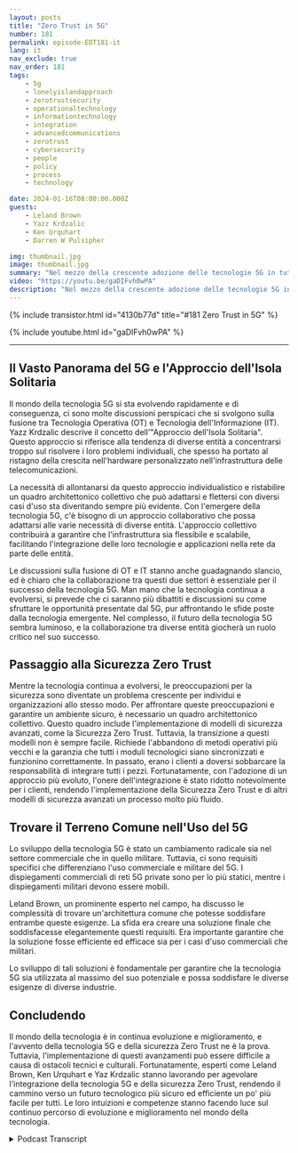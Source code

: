 ```yaml
---
layout: posts
title: "Zero Trust in 5G"
number: 181
permalink: episode-EDT181-it
lang: it
nav_exclude: true
nav_order: 181
tags:
    - 5g
    - lonelyislandapproach
    - zerotrustsecurity
    - operationaltechnology
    - informationtechnology
    - integration
    - advancedcommunications
    - zerotrust
    - cybersecurity
    - people
    - policy
    - process
    - technology

date: 2024-01-16T08:00:00.000Z
guests:
    - Leland Brown
    - Yazz Krdzalic
    - Ken Urquhart
    - Darren W Pulsipher

img: thumbnail.jpg
image: thumbnail.jpg
summary: "Nel mezzo della crescente adozione delle tecnologie 5G in tutto il mondo, gli esperti nell'ultimo episodio del podcast Embracing Digital Transformation hanno approfondito l'argomento fondamentale dello Zero Trust nella sicurezza 5G. L'ospite Darren Pulsipher ha dato il benvenuto all'esperto di comunicazioni avanzate 5G Leland Brown, VP del Marketing presso Trenton Systems Yazz Krdzalic, e a Ken Urquhart, un fisico divenuto professionista della sicurezza informatica presso Zscaler, per discutere dell'integrazione e dell'avanzamento della tecnologia 5G, insieme alle sue sfide e progressi."
video: "https://youtu.be/gaDIFvh0wPA"
description: "Nel mezzo della crescente adozione delle tecnologie 5G in tutto il mondo, gli esperti nell'ultimo episodio del podcast Embracing Digital Transformation hanno approfondito l'argomento fondamentale dello Zero Trust nella sicurezza 5G. L'ospite Darren Pulsipher ha dato il benvenuto all'esperto di comunicazioni avanzate 5G Leland Brown, VP del Marketing presso Trenton Systems Yazz Krdzalic, e a Ken Urquhart, un fisico divenuto professionista della sicurezza informatica presso Zscaler, per discutere dell'integrazione e dell'avanzamento della tecnologia 5G, insieme alle sue sfide e progressi."
---
```


<div>
{% include transistor.html id="4130b77d" title="#181 Zero Trust in 5G" %}

{% include youtube.html id="gaDIFvh0wPA" %}
</div>

---

## Il Vasto Panorama del 5G e l'Approccio dell'Isola Solitaria

Il mondo della tecnologia 5G si sta evolvendo rapidamente e di conseguenza, ci sono molte discussioni perspicaci che si svolgono sulla fusione tra Tecnologia Operativa (OT) e Tecnologia dell'Informazione (IT). Yazz Krdzalic descrive il concetto dell'"Approccio dell'Isola Solitaria". Questo approccio si riferisce alla tendenza di diverse entità a concentrarsi troppo sul risolvere i loro problemi individuali, che spesso ha portato al ristagno della crescita nell'hardware personalizzato nell'infrastruttura delle telecomunicazioni.

La necessità di allontanarsi da questo approccio individualistico e ristabilire un quadro architettonico collettivo che può adattarsi e flettersi con diversi casi d'uso sta diventando sempre più evidente. Con l'emergere della tecnologia 5G, c'è bisogno di un approccio collaborativo che possa adattarsi alle varie necessità di diverse entità. L'approccio collettivo contribuirà a garantire che l'infrastruttura sia flessibile e scalabile, facilitando l'integrazione delle loro tecnologie e applicazioni nella rete da parte delle entità.

Le discussioni sulla fusione di OT e IT stanno anche guadagnando slancio, ed è chiaro che la collaborazione tra questi due settori è essenziale per il successo della tecnologia 5G. Man mano che la tecnologia continua a evolversi, si prevede che ci saranno più dibattiti e discussioni su come sfruttare le opportunità presentate dal 5G, pur affrontando le sfide poste dalla tecnologia emergente. Nel complesso, il futuro della tecnologia 5G sembra luminoso, e la collaborazione tra diverse entità giocherà un ruolo critico nel suo successo.

## Passaggio alla Sicurezza Zero Trust

Mentre la tecnologia continua a evolversi, le preoccupazioni per la sicurezza sono diventate un problema crescente per individui e organizzazioni allo stesso modo. Per affrontare queste preoccupazioni e garantire un ambiente sicuro, è necessario un quadro architettonico collettivo. Questo quadro include l'implementazione di modelli di sicurezza avanzati, come la Sicurezza Zero Trust. Tuttavia, la transizione a questi modelli non è sempre facile. Richiede l'abbandono di metodi operativi più vecchi e la garanzia che tutti i moduli tecnologici siano sincronizzati e funzionino correttamente. In passato, erano i clienti a doversi sobbarcare la responsabilità di integrare tutti i pezzi. Fortunatamente, con l'adozione di un approccio più evoluto, l'onere dell'integrazione è stato ridotto notevolmente per i clienti, rendendo l'implementazione della Sicurezza Zero Trust e di altri modelli di sicurezza avanzati un processo molto più fluido.

## Trovare il Terreno Comune nell'Uso del 5G

Lo sviluppo della tecnologia 5G è stato un cambiamento radicale sia nel settore commerciale che in quello militare. Tuttavia, ci sono requisiti specifici che differenziano l'uso commerciale e militare del 5G. I dispiegamenti commerciali di reti 5G private sono per lo più statici, mentre i dispiegamenti militari devono essere mobili.

Leland Brown, un prominente esperto nel campo, ha discusso le complessità di trovare un'architettura comune che potesse soddisfare entrambe queste esigenze. La sfida era creare una soluzione finale che soddisfacesse elegantemente questi requisiti. Era importante garantire che la soluzione fosse efficiente ed efficace sia per i casi d'uso commerciali che militari.

Lo sviluppo di tali soluzioni è fondamentale per garantire che la tecnologia 5G sia utilizzata al massimo del suo potenziale e possa soddisfare le diverse esigenze di diverse industrie.

## Concludendo

Il mondo della tecnologia è in continua evoluzione e miglioramento, e l'avvento della tecnologia 5G e della sicurezza Zero Trust ne è la prova. Tuttavia, l'implementazione di questi avanzamenti può essere difficile a causa di ostacoli tecnici e culturali. Fortunatamente, esperti come Leland Brown, Ken Urquhart e Yaz Krdzalic stanno lavorando per agevolare l'integrazione della tecnologia 5G e della sicurezza Zero Trust, rendendo il cammino verso un futuro tecnologico più sicuro ed efficiente un po' più facile per tutti. Le loro intuizioni e competenze stanno facendo luce sul continuo percorso di evoluzione e miglioramento nel mondo della tecnologia.



<details>
<summary> Podcast Transcript </summary>

<p></p>

</details>
